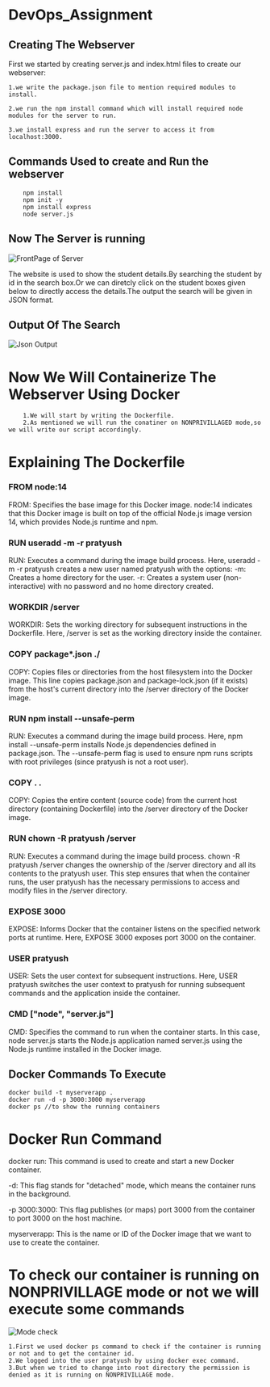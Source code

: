 # DevOps_Assignment

## Creating The Webserver
First we started by creating server.js and index.html files to create our webserver:

    1.we write the package.json file to mention required modules to install.

    2.we run the npm install command which will install required node modules for the server to run.

    3.we install express and run the server to access it from localhost:3000.

## Commands Used to create and Run the webserver

```  
    npm install
    npm init -y
    npm install express
    node server.js
```
## Now The Server is running
![FrontPage of Server](https://github.com/PratyushSubhadarshi/DevOps_Assignment/assets/119421621/440462bf-7efe-4817-9306-339270a27159)

The website is used to show the student details.By searching the student by id in the search box.Or we can diretcly click on the student boxes given below to directly access the details.The output the search will be given in JSON format. 

## Output Of The Search
![Json Output](https://github.com/PratyushSubhadarshi/DevOps_Assignment/assets/119421621/02e58dd5-9788-4f60-bc30-40fdec45bd69)


# Now We Will Containerize The Webserver Using Docker  

```
    1.We will start by writing the Dockerfile.
    2.As mentioned we will run the conatiner on NONPRIVILLAGED mode,so we will write our script accordingly.
```

# Explaining The Dockerfile

### FROM node:14 
FROM: Specifies the base image for this Docker image. node:14 indicates that this Docker image is built on top of the official Node.js image version 14, which provides Node.js runtime and npm.

### RUN useradd -m -r pratyush
RUN: Executes a command during the image build process. Here, useradd -m -r pratyush creates a new user named pratyush with the options:
-m: Creates a home directory for the user.
-r: Creates a system user (non-interactive) with no password and no home directory created.

### WORKDIR /server
WORKDIR: Sets the working directory for subsequent instructions in the Dockerfile. Here, /server is set as the working directory inside the container.

### COPY package*.json ./
COPY: Copies files or directories from the host filesystem into the Docker image. This line copies package.json and package-lock.json (if it exists) from the host's current directory into the /server directory of the Docker image.

### RUN npm install --unsafe-perm
RUN: Executes a command during the image build process. Here, npm install --unsafe-perm installs Node.js dependencies defined in package.json. The --unsafe-perm flag is used to ensure npm runs scripts with root privileges (since pratyush is not a root user).

### COPY . .
COPY: Copies the entire content (source code) from the current host directory (containing Dockerfile) into the /server directory of the Docker image.

### RUN chown -R pratyush /server
RUN: Executes a command during the image build process. chown -R pratyush /server changes the ownership of the /server directory and all its contents to the pratyush user. This step ensures that when the container runs, the user pratyush has the necessary permissions to access and modify files in the /server directory.

### EXPOSE 3000
EXPOSE: Informs Docker that the container listens on the specified network ports at runtime. Here, EXPOSE 3000 exposes port 3000 on the container.

### USER pratyush
USER: Sets the user context for subsequent instructions. Here, USER pratyush switches the user context to pratyush for running subsequent commands and the application inside the container.

### CMD ["node", "server.js"]
CMD: Specifies the command to run when the container starts. In this case, node server.js starts the Node.js application named server.js using the Node.js runtime installed in the Docker image.

## Docker Commands To Execute
      
    docker build -t myserverapp .
    docker run -d -p 3000:3000 myserverapp
    docker ps //to show the running containers

# Docker Run Command

docker run: This command is used to create and start a new Docker container.

-d: This flag stands for "detached" mode, which means the container runs in the background.

-p 3000:3000: This flag publishes (or maps) port 3000 from the container to port 3000 on the host machine.

myserverapp: This is the name or ID of the Docker image that we want to use to create the container.


# To check our container is running on NONPRIVILLAGE mode or not we will execute some commands

![Mode check](https://github.com/PratyushSubhadarshi/DevOps_Assignment/assets/119421621/ac79ded0-d5d2-47ed-92be-3dd2bb2b3658)

    1.First we used docker ps command to check if the container is running or not and to get the container id.
    2.We logged into the user pratyush by using docker exec command.
    3.But when we tried to change into root directory the permission is denied as it is running on NONPRIVILLAGE mode.

